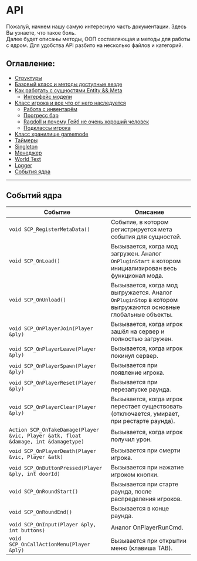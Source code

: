 # API

Пожалуй, начнем нашу самую интересную часть документации. Здесь Вы узнаете, что такое боль.  
Далее будет описаны методы, ООП составляющая и методы для работы с ядром. Для удобства API разбито на несколько файлов и категорий.

## Оглавление:  
- [Структуры]()  
- [Базовый класс и методы доступные везде]()  
- [Как работать с сущностями Entity && Meta](/docs/API/%5BRU%5D%20Entity.md)
  - [Интерфейс модели](/docs/API/%5BRU%5D%20Model.md)
- [Класс игрока и все что от него наследуется](/docs/API/%5BRU%5D%20Player.md)  
  - [Работа с инвентарём]()
  - [Прогресс бар]()
  - [Ragdoll и почему Гейб не очень хороший человек]()
  - [Подклассы игрока]()
- [Класс хранилище gamemode]()
- [Таймеры]()
- [Singleton]()
- [Менеджер]()
- [World Text]()
- [Logger]()
- [События ядра](https://github.com/GeTtOo/SCP-Breach-CSGO/blob/main/docs/%5BRU%5D%20API.md#%D0%BE%D0%BF%D0%B8%D1%81%D0%B0%D0%BD%D0%B8%D1%8F-%D1%84%D1%83%D0%BD%D0%BA%D1%86%D0%B8%D0%B9-%D0%B8-%D1%81%D0%BE%D0%B1%D1%8B%D1%82%D0%B8%D0%B9-%D1%8F%D0%B4%D1%80%D0%B0)  

------------------

## Событий ядра  

| Событие       | Описание |
| ------------- | ---------|
| `void SCP_RegisterMetaData()` | Событие, в котором регистрируется мета события для сущностей.  |
| `void SCP_OnLoad()` | Вызывается, когда мод загружен. Аналог `OnPluginStart` в котором инициализирован весь функционал мода.  |
| `void SCP_OnUnload()` | Вызывается, когда мод выгружается. Аналог `OnPluginStop` в котором выгружаются основные глобальные объекты. |
| `void SCP_OnPlayerJoin(Player &ply)` | Вызывается, когда игрок зашёл на сервер и полностью загружен.  |
| `void SCP_OnPlayerLeave(Player &ply)` | Вызывается, когда игрок покинул сервер.  |
| `void SCP_OnPlayerSpawn(Player &ply)` | Вызывается при появление игрока.  |
| `void SCP_OnPlayerReset(Player &ply)` | Вызывается при перезапуске раунда.  |
| `void SCP_OnPlayerClear(Player &ply)` | Вызывается, когда игрок перестает существовать (отключается, умирает, при рестарте раунда).  |
| `Action SCP_OnTakeDamage(Player &vic, Player &atk, float &damage, int &damagetype)` | Вызывается, когда игрок получил урон.  |
| `void SCP_OnPlayerDeath(Player &vic, Player &atk)` | Вызывается при смерти игрока.  |
| `void SCP_OnButtonPressed(Player &ply, int doorId)` | Вызывается при нажатие игроком кнопки.  |
| `void SCP_OnRoundStart()` | Вызывается при старте раунда, после распределения игроков.  |
| `void SCP_OnRoundEnd()` | Вызывается в конце раунда.  |
| `void SCP_OnInput(Player &ply, int buttons)` | Аналог OnPlayerRunCmd.  |
| `void SCP_OnCallActionMenu(Player &ply)` | Вызывается при открытии меню (клавиша TAB).  |
